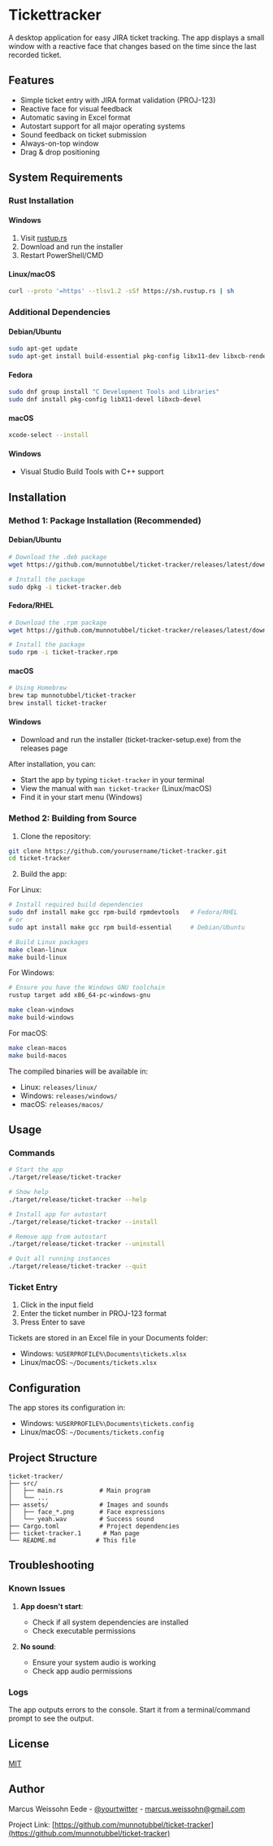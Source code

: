 # Tickettracker

A desktop application for easy JIRA ticket tracking. The app displays a small window with a reactive face that changes based on the time since the last recorded ticket.

## Features

- Simple ticket entry with JIRA format validation (PROJ-123)
- Reactive face for visual feedback
- Automatic saving in Excel format
- Autostart support for all major operating systems
- Sound feedback on ticket submission
- Always-on-top window
- Drag & drop positioning

## System Requirements

### Rust Installation

#### Windows
1. Visit [rustup.rs](https://rustup.rs)
2. Download and run the installer
3. Restart PowerShell/CMD

#### Linux/macOS

```bash
curl --proto '=https' --tlsv1.2 -sSf https://sh.rustup.rs | sh
```

### Additional Dependencies

#### Debian/Ubuntu

```bash
sudo apt-get update
sudo apt-get install build-essential pkg-config libx11-dev libxcb-render0-dev libxcb-shape0-dev libxcb-xfixes0-dev
```

#### Fedora

```bash
sudo dnf group install "C Development Tools and Libraries"
sudo dnf install pkg-config libX11-devel libxcb-devel
```

#### macOS

```bash
xcode-select --install
```

#### Windows
- Visual Studio Build Tools with C++ support

## Installation

### Method 1: Package Installation (Recommended)

#### Debian/Ubuntu
```bash
# Download the .deb package
wget https://github.com/munnotubbel/ticket-tracker/releases/latest/download/ticket-tracker.deb

# Install the package
sudo dpkg -i ticket-tracker.deb
```

#### Fedora/RHEL
```bash
# Download the .rpm package
wget https://github.com/munnotubbel/ticket-tracker/releases/latest/download/ticket-tracker.rpm

# Install the package
sudo rpm -i ticket-tracker.rpm
```

#### macOS
```bash
# Using Homebrew
brew tap munnotubbel/ticket-tracker
brew install ticket-tracker
```

#### Windows
- Download and run the installer (ticket-tracker-setup.exe) from the releases page

After installation, you can:
- Start the app by typing `ticket-tracker` in your terminal
- View the manual with `man ticket-tracker` (Linux/macOS)
- Find it in your start menu (Windows)

### Method 2: Building from Source

1. Clone the repository:
```bash
git clone https://github.com/yourusername/ticket-tracker.git
cd ticket-tracker
```

2. Build the app:

For Linux:
```bash
# Install required build dependencies
sudo dnf install make gcc rpm-build rpmdevtools   # Fedora/RHEL
# or
sudo apt install make gcc rpm build-essential     # Debian/Ubuntu

# Build Linux packages
make clean-linux
make build-linux
```

For Windows:
```bash
# Ensure you have the Windows GNU toolchain
rustup target add x86_64-pc-windows-gnu

make clean-windows
make build-windows
```

For macOS:
```bash
make clean-macos
make build-macos
```

The compiled binaries will be available in:
- Linux: `releases/linux/`
- Windows: `releases/windows/`
- macOS: `releases/macos/` 

## Usage

### Commands

```bash
# Start the app
./target/release/ticket-tracker

# Show help
./target/release/ticket-tracker --help

# Install app for autostart
./target/release/ticket-tracker --install

# Remove app from autostart
./target/release/ticket-tracker --uninstall

# Quit all running instances
./target/release/ticket-tracker --quit
```

### Ticket Entry

1. Click in the input field
2. Enter the ticket number in PROJ-123 format
3. Press Enter to save

Tickets are stored in an Excel file in your Documents folder:
- Windows: `%USERPROFILE%\Documents\tickets.xlsx`
- Linux/macOS: `~/Documents/tickets.xlsx`

## Configuration

The app stores its configuration in:
- Windows: `%USERPROFILE%\Documents\tickets.config`
- Linux/macOS: `~/Documents/tickets.config`

## Project Structure
```tree
ticket-tracker/
├── src/
│   ├── main.rs          # Main program
│   └── ...
├── assets/              # Images and sounds
│   ├── face_*.png       # Face expressions
│   └── yeah.wav         # Success sound
├── Cargo.toml           # Project dependencies
├── ticket-tracker.1      # Man page
└── README.md           # This file
```

## Troubleshooting

### Known Issues

1. **App doesn't start**: 
   - Check if all system dependencies are installed
   - Check executable permissions

2. **No sound**:
   - Ensure your system audio is working
   - Check app audio permissions

### Logs

The app outputs errors to the console. Start it from a terminal/command prompt to see the output.

## License

[MIT](LICENSE)

## Author

Marcus Weissohn Eede - [@yourtwitter](https://twitter.com/munnotubbel) - marcus.weissohn@gmail.com

Project Link: [https://github.com/munnotubbel/ticket-tracker](https://github.com/munnotubbel/ticket-tracker)

